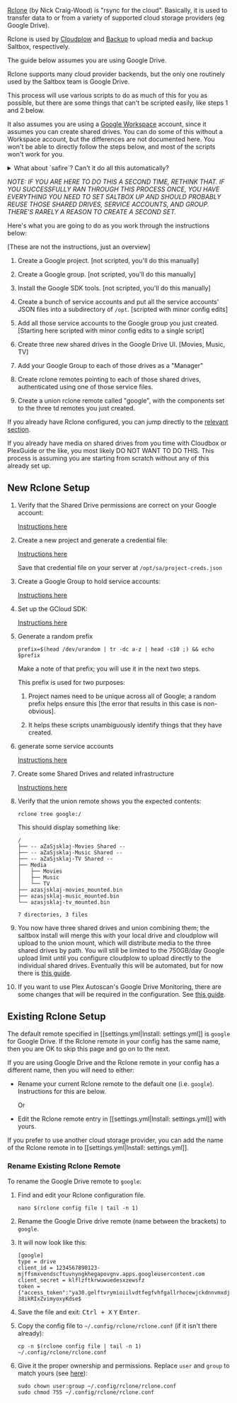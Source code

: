 [Rclone](https://rclone.org) (by Nick Craig-Wood) is "rsync for the cloud". Basically, it is used to transfer data to or from a variety of supported cloud storage providers (eg Google Drive).

Rclone is used by [Cloudplow](cloudplow.md) and [Backup](../saltbox/backup/backup.md) to upload media and backup Saltbox, respectively.

The guide below assumes you are using Google Drive.

Rclone supports many cloud provider backends, but the only one routinely used by the Saltbox team is Google Drive.

This process will use various scripts to do as much of this for you as possible, but there are some things that can't be scripted easily, like steps 1 and 2 below.

It also assumes you are using a [Google Workspace](https://workspace.google.com/) account, since it assumes you can create shared drives.  You can do some of this without a Workspace account, but the differences are not documented here.  You won't be able to directly follow the steps below, and most of the scripts won't work for you.

<details>
<summary>What about `safire`? Can't it do all this automatically?</summary>
<br />

  Sure, and the first version of this attempt at automation used safire to do everything from step 3 on with two runs of a script which asked a couple questions.  It always worked on the developer's machine, but failed half the time on not-the-developer's machine.  So this approach was built out to not use `safire`.

  Eventually there will be an app or script that will take care of all this, but until that day, there is this.

  If you have suggestions about how this can be made more clear, by all means open an issue.

</details>

_NOTE: IF YOU ARE HERE TO DO THIS A SECOND TIME, RETHINK THAT.  IF YOU SUCCESSFULLY RAN THROUGH THIS PROCESS ONCE, YOU HAVE EVERYTHING YOU NEED TO SET SALTBOX UP AND SHOULD PROBABLY REUSE THOSE SHARED DRIVES, SERVICE ACCOUNTS, AND GROUP.  THERE'S RARELY A REASON TO CREATE A SECOND SET._

Here's what you are going to do as you work through the instructions below:

[These are not the instructions, just an overview]

1. Create a Google project. [not scripted, you'll do this manually]

2. Create a Google group. [not scripted, you'll do this manually]

3. Install the Google SDK tools. [not scripted, you'll do this manually]

4. Create a bunch of service accounts and put all the service accounts' JSON files into a subdirectory of `/opt`. [scripted with minor config edits]

5. Add all those service accounts to the Google group you just created. [Starting here scripted with minor config edits to a single script]

6. Create three new shared drives in the Google Drive UI. [Movies, Music, TV]

7. Add your Google Group to each of those drives as a "Manager"

8. Create rclone remotes pointing to each of those shared drives, authenticated using one of those service files.

9. Create a union rclone remote called "google", with the components set to the three td remotes you just created.


If you already have Rclone configured, you can jump directly to the [relevant section](#existing-rclone-setup).

If you already have media on shared drives from you time with Cloudbox or PlexGuide or the like, you most likely DO NOT WANT TO DO THIS.  This process is assuming you are starting from scratch without any of this already set up.

## New Rclone Setup

1. Verify that the Shared Drive permissions are correct on your Google account:

    [Instructions here](google-account-perms.md)

2. Create a new project and generate a credential file:

    [Instructions here](google-project-setup.md)

    Save that credential file on your server at `/opt/sa/project-creds.json`

3. Create a Google Group to hold service accounts:

    [Instructions here](google-group-setup.md)

4. Set up the GCloud SDK:

    [Instructions here](google-gcloud-tools-install.md)

5. Generate a random prefix

    ```
    prefix=$(head /dev/urandom | tr -dc a-z | head -c10 ;) && echo $prefix
    ```

    Make a note of that prefix; you will use it in the next two steps.

    This prefix is used for two purposes:

      1. Project names need to be unique across all of Google; a random prefix helps ensure this [the error that results in this case is non-obvious].

      2. It helps these scripts unambiguously identify things that they have created.

6. generate some service accounts

    [Instructions here](google-service-accounts.md)

7. Create some Shared Drives and related infrastructure

    [Instructions here](google-shared-drives.md)

8. Verify that the union remote shows you the expected contents:

    ```
    rclone tree google:/
    ```

    This should display something like:

    ```
    /
    ├── -- aZaSjsklaj-Movies Shared --
    ├── -- aZaSjsklaj-Music Shared --
    ├── -- aZaSjsklaj-TV Shared --
    ├── Media
    │   ├── Movies
    │   ├── Music
    │   └── TV
    ├── azasjsklaj-movies_mounted.bin
    ├── azasjsklaj-music_mounted.bin
    └── azasjsklaj-tv_mounted.bin

    7 directories, 3 files
    ```

9. You now have three shared drives and union combining them; the saltbox install will merge this with your local drive and cloudplow will upload to the union mount, which will distribute media to the three shared drives by path.  You will still be limited to the 750GB/day Google upload limit until you configure cloudplow to upload directly to the individual shared drives.  Eventually this will be automated, but for now there is [this guide](cloudplow-config.md).

10. If you want to use Plex Autoscan's Google Drive Monitoring, there are some changes that will be required in the configuration. See [this guide](plex-autoscan-config.md).

## Existing Rclone Setup

The default remote specified in [[settings.yml|Install: settings.yml]] is `google` for Google Drive. If the Rclone remote in your config has the same name, then you are OK to skip this page and go on to the next.

If you are using Google Drive and the Rclone remote in your config has a different name, then you will need to either:

- Rename your current Rclone remote to the default one (i.e. `google`). Instructions for this are below.

  Or

- Edit the Rclone remote entry in [[settings.yml|Install: settings.yml]] with yours.

If you prefer to use another cloud storage provider, you can add the name of the Rclone remote in to [[settings.yml|Install: settings.yml]].

### Rename Existing Rclone Remote

To rename the Google Drive remote to `google`:

1. Find and edit your Rclone configuration file.

   ```
   nano $(rclone config file | tail -n 1)
   ```
1. Rename the Google Drive drive remote (name between the brackets) to `google`.

1. It will now look like this:

   ```
   [google]
   type = drive
   client_id = 1234567890123-mjffsmxvendscftuvnyngkhegapovgnv.apps.googleusercontent.com
   client_secret = klflzftkrwuwuedesxzewsfz
   token = {"access_token":"ya30.gelftvrymioiilvdtfegfvhfgallrhocewjckdnnvmxdjpjzbdhkmgulvqhgbafkdtpottzthhnyzysxwlpf-38ikRIxZvimyoxyKdse$
   ```
1. Save the file and exit: <kbd class="platform-all">Ctrl + X</kbd> <kbd class="platform-all">Y</kbd> <kbd class="platform-all">Enter</kbd>.

1. Copy the config file to `~/.config/rclone/rclone.conf` (if it isn't there already):

   ```
   cp -n $(rclone config file | tail -n 1) ~/.config/rclone/rclone.conf
   ```

1. Give it the proper ownership and permissions. Replace `user` and `group` to match yours (see [here](../../faq/System#find-your-user-id-uid-and-group-id-gid)):

   ```
   sudo chown user:group ~/.config/rclone/rclone.conf
   sudo chmod 755 ~/.config/rclone/rclone.conf
   ```
